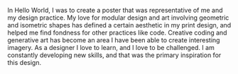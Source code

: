 In Hello World, I was to create a poster that was representative of me and my design practice. My love for modular design and art involving geometric and isometric shapes has defined a certain aesthetic in my print design, and helped me find fondness for other practices like code. Creative coding and generative art has become an area I have been able to create interesting  imagery. As a designer I love to learn, and I love to be challenged. I am constantly developing new skills, and that was the primary inspiration for this design. 
